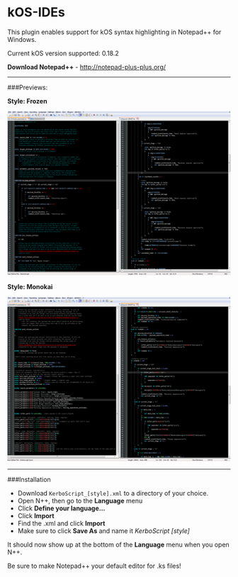# kOS-IDEs
This plugin enables support for kOS syntax highlighting in Notepad++ for Windows.

Current kOS version supported: 0.18.2

**Download Notepad++** - http://notepad-plus-plus.org/

*****

###Previews:

**Style: Frozen**

![Kerboscript - Frozen](https://github.com/KSP-KOS/EditorTools/blob/npp-0.18.2/NotepadPlusPlus/preview/kerboscript_frozen.png)

**Style: Monokai**

![Kerboscript - Monokai](https://github.com/KSP-KOS/EditorTools/blob/npp-0.18.2/NotepadPlusPlus/preview/kerboscript_monokai.png)

*****

###Installation

* Download `KerboScript_[style].xml` to a directory of your choice.
* Open N++, then go to the **Language** menu
* Click **Define your language...**
* Click **Import**
* Find the .xml and click **Import**
* Make sure to click **Save As** and name it *KerboScript [style]*

It should now show up at the bottom of the **Language** menu when you open N++.

Be sure to make Notepad++ your default editor for .ks files!
